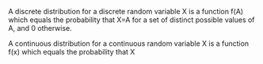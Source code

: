 A discrete distribution for a discrete random variable X is a function
f(A) which equals the probability that X=A for a set of distinct
possible values of A, and 0 otherwise.

A continuous distribution for a continuous random variable X is a
function f(x) which equals the probability that X
